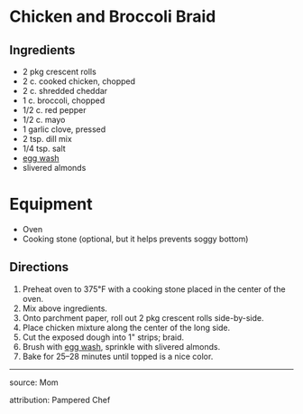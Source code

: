 # Chicken and Broccoli Braid

## Ingredients

- 2 pkg crescent rolls
- 2 c. cooked chicken, chopped
- 2 c. shredded cheddar
- 1 c. broccoli, chopped
- 1/2 c. red pepper
- 1/2 c. mayo
- 1 garlic clove, pressed
- 2 tsp. dill mix
- 1/4 tsp. salt
- [egg wash](egg-wash.md)
- slivered almonds

# Equipment

- Oven
- Cooking stone (optional, but it helps prevents soggy bottom)

## Directions

1. Preheat oven to 375℉ with a cooking stone placed in the center of the oven.
2. Mix above ingredients.
3. Onto parchment paper, roll out 2 pkg crescent rolls side-by-side.
4. Place chicken mixture along the center of the long side.
5. Cut the exposed dough into 1" strips; braid.
6. Brush with [egg wash](egg-wash.md), sprinkle with slivered almonds.
7. Bake for 25–28 minutes until topped is a nice color.

---

source: Mom

attribution: Pampered Chef
